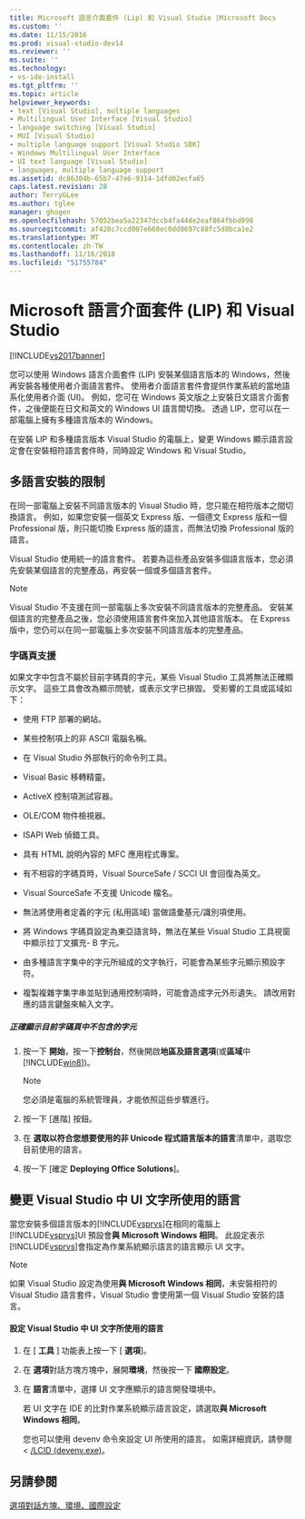 ```yaml
---
title: Microsoft 語言介面套件 (Lip) 和 Visual Studio |Microsoft Docs
ms.custom: ''
ms.date: 11/15/2016
ms.prod: visual-studio-dev14
ms.reviewer: ''
ms.suite: ''
ms.technology:
- vs-ide-install
ms.tgt_pltfrm: ''
ms.topic: article
helpviewer_keywords:
- text [Visual Studio], multiple languages
- Multilingual User Interface [Visual Studio]
- language switching [Visual Studio]
- MUI [Visual Studio]
- multiple language support [Visual Studio SDK]
- Windows Multilingual User Interface
- UI text language [Visual Studio]
- languages, multiple language support
ms.assetid: dc86304b-65b7-47e6-9314-1dfd02ecfa65
caps.latest.revision: 28
author: TerryGLee
ms.author: tglee
manager: ghogen
ms.openlocfilehash: 57052bea5a22347dccb4fa44de2eaf864fbbd998
ms.sourcegitcommit: af428c7ccd007e668ec0dd8697c88fc5d8bca1e2
ms.translationtype: MT
ms.contentlocale: zh-TW
ms.lasthandoff: 11/16/2018
ms.locfileid: "51755784"
---
```

# <a name="microsoft-language-interface-packs-lips-and-visual-studio"></a>Microsoft 語言介面套件 (LIP) 和 Visual Studio
[!INCLUDE[vs2017banner](../includes/vs2017banner.md)]

您可以使用 Windows 語言介面套件 (LIP) 安裝某個語言版本的 Windows，然後再安裝各種使用者介面語言套件。 使用者介面語言套件會提供作業系統的當地語系化使用者介面 (UI)。 例如，您可在 Windows 英文版之上安裝日文語言介面套件，之後便能在日文和英文的 Windows UI 語言間切換。 透過 LIP，您可以在一部電腦上擁有多種語言版本的 Windows。  
  
 在安裝 LIP 和多種語言版本 Visual Studio 的電腦上，變更 Windows 顯示語言設定會在安裝相符語言套件時，同時設定 Windows 和 Visual Studio。  
  
## <a name="limitations-of-multi-language-installations"></a>多語言安裝的限制  
 在同一部電腦上安裝不同語言版本的 Visual Studio 時，您只能在相符版本之間切換語言。 例如，如果您安裝一個英文 Express 版、一個德文 Express 版和一個 Professional 版，則只能切換 Express 版的語言，而無法切換 Professional 版的語言。  
  
 Visual Studio 使用統一的語言套件。 若要為這些產品安裝多個語言版本，您必須先安裝某個語言的完整產品，再安裝一個或多個語言套件。  
  
> [!NOTE]
>  Visual Studio 不支援在同一部電腦上多次安裝不同語言版本的完整產品。 安裝某個語言的完整產品之後，您必須使用語言套件來加入其他語言版本。 在 Express 版中，您仍可以在同一部電腦上多次安裝不同語言版本的完整產品。  
  
### <a name="support-for-code-pages"></a>字碼頁支援  
 如果文字中包含不屬於目前字碼頁的字元，某些 Visual Studio 工具將無法正確顯示文字。 這些工具會改為顯示問號，或表示文字已損毀。 受影響的工具或區域如下：  
  
-   使用 FTP 部署的網站。  
  
-   某些控制項上的非 ASCII 電腦名稱。  
  
-   在 Visual Studio 外部執行的命令列工具。  
  
-   Visual Basic 移轉精靈。  
  
-   ActiveX 控制項測試容器。  
  
-   OLE/COM 物件檢視器。  
  
-   ISAPI Web 偵錯工具。  
  
-   具有 HTML 說明內容的 MFC 應用程式專案。  
  
-   有不相容的字碼頁時，Visual SourceSafe / SCCI UI 會回復為英文。  
  
-   Visual SourceSafe 不支援 Unicode 檔名。  
  
-   無法將使用者定義的字元 (私用區域) 當做語彙基元/識別項使用。  
  
-   將 Windows 字碼頁設定為東亞語言時，無法在某些 Visual Studio 工具視窗中顯示拉丁文擴充- B 字元。  
  
-   由多種語言字集中的字元所組成的文字執行，可能會為某些字元顯示預設字符。  
  
-   複製複雜字集字串並貼到通用控制項時，可能會造成字元外形遺失。 請改用對應的語言鍵盤來輸入文字。  
  
##### <a name="to-correctly-display-characters-that-are-not-included-in-the-current-code-page"></a>正確顯示目前字碼頁中不包含的字元  
  
1.  按一下 **開始**，按一下**控制台**，然後開啟**地區及語言選項**(或**區域**中[!INCLUDE[win8](../includes/win8-md.md)])。  
  
    > [!NOTE]
    >  您必須是電腦的系統管理員，才能依照這些步驟進行。  
  
2.  按一下 [進階] 按鈕。  
  
3.  在 **選取以符合您想要使用的非 Unicode 程式語言版本的語言**清單中，選取您目前使用的語言。  
  
4.  按一下 [確定 **Deploying Office Solutions**]。  
  
## <a name="changing-the-language-used-for-the-ui-text-in-visual-studio"></a>變更 Visual Studio 中 UI 文字所使用的語言  
 當您安裝多個語言版本的[!INCLUDE[vsprvs](../includes/vsprvs-md.md)]在相同的電腦上[!INCLUDE[vsprvs](../includes/vsprvs-md.md)]UI 預設會**與 Microsoft Windows 相同**。 此設定表示[!INCLUDE[vsprvs](../includes/vsprvs-md.md)]會指定為作業系統顯示語言的語言顯示 UI 文字。  
  
> [!NOTE]
>  如果 Visual Studio 設定為使用**與 Microsoft Windows 相同**，未安裝相符的 Visual Studio 語言套件，Visual Studio 會使用第一個 Visual Studio 安裝的語言。  
  
#### <a name="to-set-the-language-that-is-used-for-the-ui-text-in-visual-studio"></a>設定 Visual Studio 中 UI 文字所使用的語言  
  
1. 在 [ **工具** ] 功能表上按一下 [ **選項**]。  
  
2. 在 **選項**對話方塊方塊中，展開**環境**，然後按一下 **國際設定**。  
  
3. 在 **語言**清單中，選擇 UI 文字應顯示的語言開發環境中。  
  
    若 UI 文字在 IDE 的比對作業系統顯示語言設定，請選取**與 Microsoft Windows 相同**。  
  
   您也可以使用 devenv 命令來設定 UI 所使用的語言。 如需詳細資訊，請參閱 < [/LCID (devenv.exe)](../ide/reference/lcid-devenv-exe.md)。  
  
## <a name="see-also"></a>另請參閱  
 [選項對話方塊、環境、國際設定](../ide/reference/international-settings-environment-options-dialog-box.md)